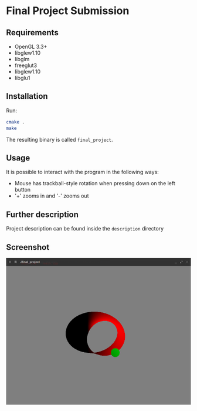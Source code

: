 # Final Project Submission

## Requirements

* OpenGL 3.3+
* libglew1.10
* libglm
* freeglut3
* libglew1.10
* libglu1

## Installation

Run:
```sh
cmake .
make
```

The resulting binary is called `final_project`.

## Usage

It is possible to interact with the program in the following ways:

* Mouse has trackball-style rotation when pressing down on the left button
* '+' zooms in and '-' zooms out

## Further description

Project description can be found inside the `description` directory

## Screenshot

![Möbius strip with diffuse lighting](description/screenshotdiffuse.png)

